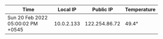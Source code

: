 | Time     | Local IP | Public IP | Temperature |
| ----------- | ----------- | ----------- | ----------- |
| Sun 20 Feb 2022 05:00:02 PM +0545      | 10.0.2.133     | 122.254.86.72  | 49.4° |
